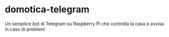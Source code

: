 # domotica-telegram
Un semplice bot di Telegram su Raspberry Pi che controlla la casa e avvisa in caso di problemi
